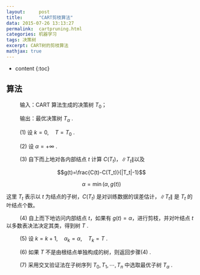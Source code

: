 ```yaml
---
layout:     post
title:      "CART剪枝算法"
data: 2015-07-26 13:13:27
permalink:  cartpruning.html
categories: 机器学习
tags: 决策树
excerpt: CART树的剪枝算法
mathjax: true
---
```


* content
{:toc}

## 算法
$\qquad$ 输入：CART 算法生成的决策树 $T_0$；

$\qquad$ 输出：最优决策树 $T_\alpha$ .

$\qquad$ (1) 设 $k=0,\quad T=T_0$ .

$\qquad$ (2) 设 $\alpha=+\infty$ .

$\qquad$ (3) 自下而上地对各内部结点 $t$ 计算 $C(T_t)，\|T_t\|$以及

$$g(t)=\frac{C(t)-C(T_t)}{|T_t|-1}$$

$$\alpha=\min(\alpha,g(t))$$

这里 $T_t$ 表示以 $t$ 为结点的子树，$C(T_t)$ 是对训练数据的误差估计，$\|T_t\|$ 是 $T_t$ 的叶结点个数。

$\qquad$ (4) 自上而下地访问内部结点 $t$，如果有 $g(t)=\alpha$，进行剪枝，并对叶结点 $t$ 以多数表决法决定其类，得到树 $T$ .

$\qquad$ (5) 设 $k=k+1,\quad \alpha_k=\alpha,\quad T_k=T$ .

$\qquad$ (6) 如果 $T$ 不是由根结点单独构成的树，则返回步骤(4) .

$\qquad$ (7) 采用交叉验证法在子树序列 $T_0,T_1,\cdots,T_n$ 中选取最优子树 $T_\alpha$ .
